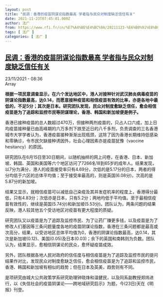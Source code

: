 ```yaml
---
layout: post
title: "民调：香港的疫苗阴谋论指数最高 学者指与民众对制度缺乏信任有关"
date: 2021-11-23T07:45:01.000Z
author: 法广
from: https://www.rfi.fr/cn/%E7%A4%BE%E4%BC%9A/20211123-%E6%B0%91%E8%B0%83-%E9%A6%99%E6%B8%AF%E7%9A%84%E7%96%AB%E8%8B%97%E9%98%B4%E8%B0%8B%E8%AE%BA%E6%8C%87%E6%95%B0%E6%9C%80%E9%AB%98-%E5%AD%A6%E8%80%85%E6%8C%87%E4%B8%8E%E6%B0%91%E4%BC%97%E5%AF%B9%E5%88%B6%E5%BA%A6%E7%BC%BA%E4%B9%8F%E4%BF%A1%E4%BB%BB%E6%9C%89%E5%85%B3
tags: [ 法广 ]
categories: [ 法广 ]
---
```

<!--1637653501000-->
[民调：香港的疫苗阴谋论指数最高 学者指与民众对制度缺乏信任有关](https://www.rfi.fr/cn/%E7%A4%BE%E4%BC%9A/20211123-%E6%B0%91%E8%B0%83-%E9%A6%99%E6%B8%AF%E7%9A%84%E7%96%AB%E8%8B%97%E9%98%B4%E8%B0%8B%E8%AE%BA%E6%8C%87%E6%95%B0%E6%9C%80%E9%AB%98-%E5%AD%A6%E8%80%85%E6%8C%87%E4%B8%8E%E6%B0%91%E4%BC%97%E5%AF%B9%E5%88%B6%E5%BA%A6%E7%BC%BA%E4%B9%8F%E4%BF%A1%E4%BB%BB%E6%9C%89%E5%85%B3)
------

<div>
<div>23/11/2021 - 08:36</div>Array<p><strong>                    根据一项民意调查显示，在六个发达地区中，港人对接种针对武汉肺炎病毒疫苗的阴谋论指数最高，达0.14，而愿意接种疫苗和相信疫苗有效的比率，亦是各地中最低的，不足5分；其次是日本。研究团队发现，民众对制度愈缺乏信任，愈会相信疫苗是为了追踪和监控市民等阴谋理论，香港、韩国和新加坡便是例子。                </strong></p><div >                    <p>香港已接种疫苗的总人数超过470万，但接种两剂疫苗的，只占人口六成，加上日均疫苗接种量已由高峰期的六万多剂下跌至近日的八千多剂，负责调查的三名香港城市大学学者认为，香港疫苗接种渐渐出现瓶颈，这除了因为香港长期维持低感染和零确诊，令市民欠缺接种诱因外，社会心理因素亦是疫苗犹豫（vaccine hesitancy）的原因。 </p><p>研究团队在6月15日至30日期间，以随机抽样的网上问卷，在香港、日本、新加坡、韩国、英国和美国等六个地区访问了7266名18到65岁的成年人。结果发现，以7分为满分，港人的疫苗接受率只有4.69分，次低的是5.17分的日本，两者的得分均低于六区的总体平均值；至于接受率最高的，则是英国(6.08分)，次高的是5.87分的新加坡。 </p><p>结果又显示，就相信疫苗可以减低自己染疫及其并发症机率的程度上，香港得分最低，只有4.83分；次低亦是日本，只有5.2分；两地均低于平均值。至于最相信疫苗有效性的，继续是英国(5.74分)和新加坡(5.53分)。团队认为，两条问题的结果反映，港人较其他五个受访地区对疫苗有更大程度的质疑。 </p><p>研究团队又以疫苗是为了追踪及监控市民、为了让药厂赚更多钱，以及疫苗是为了修改人们基因等三条问题量度各地的疫苗阴谋论指数，香港在三条问题都是最高或次高分，结果，以受访地区总体平均值为0，香港的阴谋论指数最高，达0.14，其次是新加坡(0.12)、美国(0.05)及日本(0.03)；余下的英国和南韩则为负数。团队认为，结果显示，愈相信阴谋论的民众，愈怀疑疫苗成效。 </p><p>另外，团队根据各地人民对政府的信任度与相信疫苗是为了追踪及监控市民的提问结果作对比，发现民众对制度愈缺乏信任，愈会相信疫苗是为了追踪和监控市民，香港、韩国和新加坡有相似的趋势；但在日本及英美，趋势则有不同。 </p><p>是项研究由城大公共政策学系研究助理钟晓烽和温健民，以及同系副教授郑炜进行，以《失信社会的疫苗阴谋论——跨地域研究启示》为题，今(23日)天在《明报》刊登。 </p>                                            <div data-selfpromo-newsletter>    </div>    <div data-selfpromo-app>    </div>                </div>
</div>
